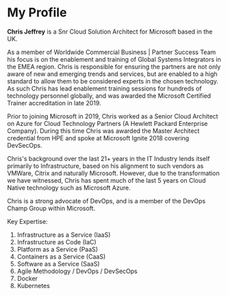 <h1>My Profile</h1>

**Chris Jeffrey** is a Snr Cloud Solution Architect for Microsoft based in the UK.

As a member of Worldwide Commercial Business | Partner Success Team his focus is on the enablement and training of Global Systems Integrators in the EMEA region. Chris is responsible for ensuring the partners are not only aware of new and emerging trends and services, but are enabled to a high standard to allow them to be considered experts in the chosen technology. As such Chris has lead enablement training sessions for hundreds of technology personnel globally, and was awarded the Microsoft Certified Trainer accreditation in late 2019.

Prior to joining Microsoft in 2019, Chris worked as a Senior Cloud Architect on Azure for Cloud Technology Partners (A Hewlett Packard Enterprise Company). During this time Chris was awarded the Master Architect credential from HPE and spoke at Microsoft Ignite 2018 covering DevSecOps.

Chris's background over the last 21+ years in the IT Industry lends itself primarily to Infrastructure, based on his alignment to such vendors as VMWare, Citrix and naturally Microsoft. However, due to the transformation we have witnessed, Chris has spent much of the last 5 years on Cloud Native technology such as Microsoft Azure.

Chris is a strong advocate of DevOps, and is a member of the DevOps Champ Group within Microsoft. 

Key Expertise:
1. Infrastructure as a Service (IaaS)
2. Infrastructure as Code (IaC)
3. Platform as a Service (PaaS)
4. Containers as a Service (CaaS)
5. Software as a Service (SaaS)
6. Agile Methodology / DevOps / DevSecOps
7. Docker
8. Kubernetes
